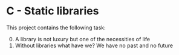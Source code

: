 # C - Static libraries

This project contains the following task:

0. A library is not luxury but one of the necessities of life
1. Without libraries what have we? We have no past and no future

